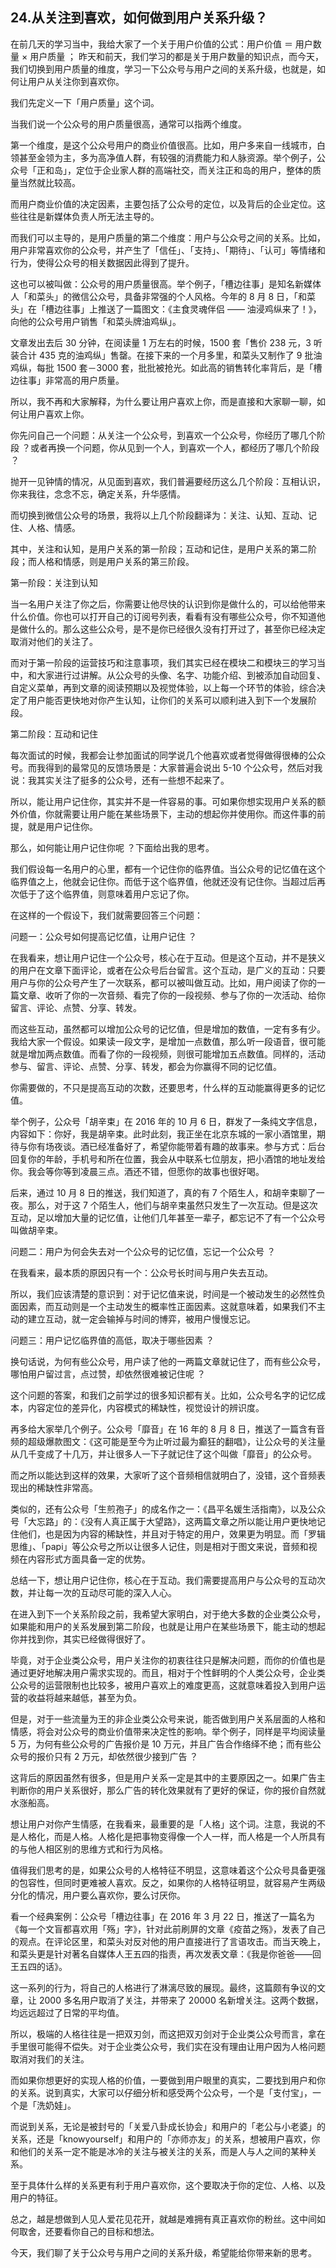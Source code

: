 ## 24.从关注到喜欢，如何做到用户关系升级？
在前几天的学习当中，我给大家了一个关于用户价值的公式：用户价值 ＝ 用户数量 × 用户质量 ； 昨天和前天，我们学习的都是关于用户数量的知识点，而今天，我们切换到用户质量的维度，学习一下公众号与用户之间的关系升级，也就是，如何让用户从关注你到喜欢你。


我们先定义一下「用户质量」这个词。


当我们说一个公众号的用户质量很高，通常可以指两个维度。


第一个维度，是这个公众号用户的商业价值很高。比如，用户多来自一线城市，白领甚至金领为主，多为高净值人群，有较强的消费能力和人脉资源。举个例子，公众号「正和岛」，定位于企业家人群的高端社交，而关注正和岛的用户，整体的质量当然就比较高。


而用户商业价值的决定因素，主要包括了公众号的定位，以及背后的企业定位。这些往往是新媒体负责人所无法主导的。


而我们可以主导的，是用户质量的第二个维度：用户与公众号之间的关系。比如，用户非常喜欢你的公众号，并产生了「信任」、「支持」、「期待」、「认可」等情绪和行为，使得公众号的相关数据因此得到了提升。


这也可以被叫做：公众号的用户质量很高。举个例子，「槽边往事」是知名新媒体人「和菜头」的微信公众号，具备非常强的个人风格。今年的 8 月 8 日，「和菜头」在「槽边往事」上推送了一篇图文：《主食灵魂伴侣 —— 油浸鸡纵来了！》，向他的公众号用户销售「和菜头牌油鸡纵」。


文章发出去后 30 分钟，在阅读量 1 万左右的时候，1500 套「售价 238 元，3 听装合计 435 克的油鸡纵」售罄。在接下来的一个月多里，和菜头又制作了 9 批油鸡纵，每批 1500 套－3000 套，批批被抢光。如此高的销售转化率背后，是「槽边往事」非常高的用户质量。


所以，我不再和大家解释，为什么要让用户喜欢上你，而是直接和大家聊一聊，如何让用户喜欢上你。


你先问自己一个问题：从关注一个公众号，到喜欢一个公众号，你经历了哪几个阶段 ？或者再换一个问题，你从见到一个人，到喜欢一个人，都经历了哪几个阶段 ？


抛开一见钟情的情况，从见面到喜欢，我们普遍要经历这么几个阶段：互相认识，你来我往，念念不忘，确定关系，升华感情。


而切换到微信公众号的场景，我将以上几个阶段翻译为：关注、认知、互动、记住、人格、情感。


其中，关注和认知，是用户关系的第一阶段；互动和记住，是用户关系的第二阶段；而人格和情感，则是用户关系的第三阶段。


第一阶段：关注到认知


当一名用户关注了你之后，你需要让他尽快的认识到你是做什么的，可以给他带来什么价值。你也可以打开自己的订阅号列表，看看有没有哪些公众号，你不知道他是做什么的。那么这些公众号，是不是你已经很久没有打开过了，甚至你已经决定取消对他们的关注了。


而对于第一阶段的运营技巧和注意事项，我们其实已经在模块二和模块三的学习当中，和大家进行过讲解。从公众号的头像、名字、功能介绍、到被添加自动回复、自定义菜单，再到文章的阅读预期以及视觉体验，以上每一个环节的体验，综合决定了用户能否更快地对你产生认知，让你们的关系可以顺利进入到下一个发展阶段。


第二阶段：互动和记住


每次面试的时候，我都会让参加面试的同学说几个他喜欢或者觉得做得很棒的公众号。而我得到的最常见的反馈场景是：大家普遍会说出 5-10 个公众号，然后对我说：我其实关注了挺多的公众号，还有一些想不起来了。


所以，能让用户记住你，其实并不是一件容易的事。可如果你想实现用户关系的额外价值，你就需要让用户能在某些场景下，主动的想起你并使用你。而这件事的前提，就是用户记住你。


那么，如何能让用户记住你呢 ？下面给出我的思考。


我们假设每一名用户的心里，都有一个记住你的临界值。当公众号的记忆值在这个临界值之上，他就会记住你。而低于这个临界值，他就还没有记住你。当超过后再次低于了这个临界值，则意味着用户忘记了你。


在这样的一个假设下，我们就需要回答三个问题：


问题一：公众号如何提高记忆值，让用户记住 ？


在我看来，想让用户记住一个公众号，核心在于互动。但是这个互动，并不是狭义的用户在文章下面评论，或者在公众号后台留言。这个互动，是广义的互动：只要用户与你的公众号产生了一次联系，都可以被叫做互动。比如，用户阅读了你的一篇文章、收听了你的一次音频、看完了你的一段视频、参与了你的一次活动、给你留言、评论、点赞、分享、转发。


而这些互动，虽然都可以增加公众号的记忆值，但是增加的数值，一定有多有少。我给大家一个假设。如果读一段文字，是增加一点数值，那么听一段语音，很可能就是增加两点数值。而看了你的一段视频，则很可能增加五点数值。同样的，活动参与、留言、评论、点赞、分享、转发，都会为你赢得不同的记忆值。


你需要做的，不只是提高互动的次数，还要思考，什么样的互动能赢得更多的记忆值。


举个例子，公众号「胡辛束」在 2016 年的 10 月 6 日，群发了一条纯文字信息，内容如下：你好，我是胡辛束。此时此刻，我正坐在北京东城的一家小酒馆里，期待与你有场夜谈。酒已经准备好了，希望你能带着有趣的故事来。参与方式：后台回复你的年龄，手机号和所在位置，我会从中联系七位朋友，把小酒馆的地址发给你。我会等你等到凌晨三点。酒还不错，但愿你的故事也很好喝。


后来，通过 10 月 8 日的推送，我们知道了，真的有 7 个陌生人，和胡辛束聊了一夜。那么，对于这 7 个陌生人，他们与胡辛束虽然只发生了一次互动。但是这次互动，足以增加大量的记忆值，让他们几年甚至一辈子，都忘记不了有一个公众号叫做胡辛束。


问题二：用户为何会失去对一个公众号的记忆值，忘记一个公众号 ？


在我看来，最本质的原因只有一个：公众号长时间与用户失去互动。


所以，我们应该清楚的意识到：对于记忆值来说，时间是一个被动发生的必然性负面因素，而互动则是一个主动发生的概率性正面因素。这就意味着，如果我们不主动的建立互动，就一定会输掉与时间的博弈，被用户慢慢忘记。


问题三：用户记忆临界值的高低，取决于哪些因素 ？


换句话说，为何有些公众号，用户读了他的一两篇文章就记住了，而有些公众号，哪怕用户留过言，点过赞，却依然很难被记住呢 ？


这个问题的答案，和我们之前学过的很多知识都有关。比如，公众号名字的记忆成本，内容定位的差异化，内容模式的稀缺性，视觉设计的辨识度。


再多给大家举几个例子。公众号「靡音」在 16 年的 8 月 8 日，推送了一篇含有音频的超级爆款图文：《这可能是至今为止听过最为癫狂的翻唱》，让公众号的关注量从几千变成了十几万，并让很多人一下子就记住了这个叫做「靡音」的公众号。


而之所以能达到这样的效果，大家听了这个音频相信就明白了，没错，这个音频表现出的稀缺性非常高。


类似的，还有公众号「生煎孢子」的成名作之一：《昌平名媛生活指南》，以及公众号「大忘路」的：《没有人真正属于大望路》，这两篇文章之所以能让用户更快地记住他们，也是因为内容的稀缺性，并且对于特定的用户，效果更为明显。而「罗辑思维」、「papi」等公众号之所以让很多人记住，则是相对于图文来说，音频和视频在内容形式方面具备一定的优势。


总结一下，想让用户记住你，核心在于互动。我们需要提高用户与公众号的互动次数，并让每一次的互动尽可能的深入人心。


在进入到下一个关系阶段之前，我希望大家明白，对于绝大多数的企业类公众号，如果能和用户的关系发展到第二阶段，也就是让用户在某些场景下，能主动的想起你并找到你，其实已经做得很好了。


毕竟，对于企业类公众号，用户关注你的初衷往往只是解决问题，而你的价值也是通过更好地解决用户需求实现的。而且，相对于个性鲜明的个人类公众号，企业类公众号的运营限制也比较多，被用户喜欢上的难度更高，这就意味着投入到用户运营的收益将越来越低，甚至为负。


但是，对于一些流量为王的非企业类公众号来说，能否做到用户关系层面的人格和情感，将会对公众号的商业价值带来决定性的影响。举个例子，同样是平均阅读量 5 万，为何有些公众号的广告报价是 10 万元，并且广告合作络绎不绝；而有些公众号的报价只有 2 万元，却依然很少接到广告 ？


这背后的原因虽然有很多，但是用户关系一定是其中的主要原因之一。如果广告主判断你的用户关系很好，那么广告的转化效果就有了更好的保证，你的报价自然就水涨船高。


想让用户对你产生情感，在我看来，最重要的是「人格」这个词。注意，我说的不是人格化，而是人格。人格化是把事物变得像一个人一样，而人格是一个人所具有的与他人相区别的思维方式和行为风格。


值得我们思考的是，如果公众号的人格特征不明显，这意味着这个公众号具备更强的包容性，但同时更难被人喜欢。反之，如果你的人格特征明显，就容易产生两级分化的情况，用户要么喜欢你，要么讨厌你。


看一个经典案例：公众号「槽边往事」在 2016 年 3 月 22 日，推送了一篇名为《每一个文盲都喜欢用「殇」字》，针对此前刷屏的文章《疫苗之殇》，发表了自己的观点。在评论区里，和菜头对反对他的用户直接进行了言语攻击。而当天晚上，和菜头更是针对著名自媒体人王五四的指责，再次发表文章：《我是你爸爸——回王五四的话》。


这一系列的行为，将自己的人格进行了淋漓尽致的展现。最终，这篇颇有争议的文章，让 2000 多名用户取消了关注，并带来了 20000 名新增关注。这两个数据，均远远超过了日常的平均值。


所以，极端的人格往往是一把双刃剑，而这把双刃剑对于企业类公众号而言，拿在手里很可能得不偿失。对于企业类公众号，我们实在没有理由让用户因为人格问题取消对我们的关注。


而如果你想更好的实现人格的价值，一要做到用户眼里的真实，二要找到用户和你的关系。说到真实，大家可以仔细分析和感受两个公众号，一个是「支付宝」，一个是「洗奶娃」。


而说到关系，无论是被封号的「关爱八卦成长协会」和用户的「老公与小老婆」的关系，还是「knowyourself」和用户的「亦师亦友」的关系，想被用户喜欢，你和他们的关系一定不能是冰冷的关注与被关注的关系，而是人与人之间的某种关系。


至于具体什么样的关系更有利于用户喜欢你，这个要取决于你的定位、人格、以及用户的特征。


总之，越是想做到人见人爱花见花开，就越是难拥有真正喜欢你的粉丝。这中间如何取舍，还要看你自己的目标和想法。


今天，我们聊了关于公众号与用户之间的关系升级，希望能给你带来新的思考。

